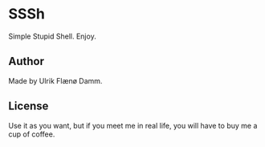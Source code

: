 # SSSh #

Simple Stupid Shell. Enjoy.

## Author ##

Made by Ulrik Flænø Damm.

## License ##

Use it as you want, but if you meet me in real life, you will have to buy me a cup of coffee.
